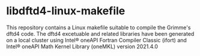 # libdftd4-linux-makefile
This repository contains a Linux makefile suitable to compile the Grimme's dftd4 code.
The dftd4 excetuable and related libraries have been generated on a local cluster using Intel® oneAPI Fortran Compiler Classic (ifort) and Intel® oneAPI Math Kernel Library (oneMKL) version 2021.4.0
